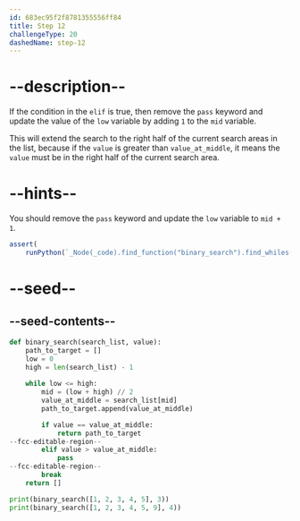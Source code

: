 ```yaml
---
id: 683ec95f2f8781355556ff84
title: Step 12
challengeType: 20
dashedName: step-12
---
```


# --description--

If the condition in the `elif` is true, then remove the `pass` keyword and update the value of the `low` variable by adding `1` to the `mid` variable.

This will extend the search to the right half of the current search areas in the list, because if the `value` is greater than `value_at_middle`, it means the `value` must be in the right half of the current search area.

# --hints--

You should remove the `pass` keyword and update the `low` variable to `mid + 1`.

```js
assert(
    runPython(`_Node(_code).find_function("binary_search").find_whiles()[0].find_ifs()[0].find_bodies()[1].is_equivalent("low = mid + 1")`))
```

# --seed--

## --seed-contents--

```py
def binary_search(search_list, value):
    path_to_target = []
    low = 0
    high = len(search_list) - 1
    
    while low <= high:
        mid = (low + high) // 2
        value_at_middle = search_list[mid]
        path_to_target.append(value_at_middle)

        if value == value_at_middle:
            return path_to_target
--fcc-editable-region--
        elif value > value_at_middle:
            pass
--fcc-editable-region--
        break
    return []

print(binary_search([1, 2, 3, 4, 5], 3))
print(binary_search([1, 2, 3, 4, 5, 9], 4)) 
```
